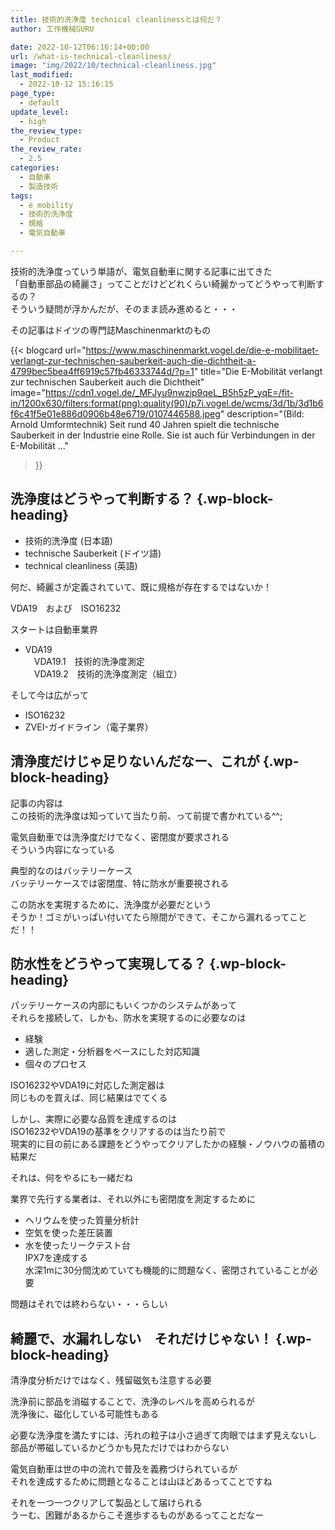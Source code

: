 ```yaml
---
title: 技術的洗浄度 technical cleanlinessとは何だ？
author: 工作機械GURU

date: 2022-10-12T06:16:14+00:00
url: /what-is-technical-cleanliness/
image: "img/2022/10/technical-cleanliness.jpg"
last_modified:
  - 2022-10-12 15:16:15
page_type:
  - default
update_level:
  - high
the_review_type:
  - Product
the_review_rate:
  - 2.5
categories:
  - 自動車
  - 製造技術
tags:
  - e mobility
  - 技術的洗浄度
  - 規格
  - 電気自動車

---
```

技術的洗浄度っていう単語が、電気自動車に関する記事に出てきた  
「自動車部品の綺麗さ」ってことだけどどれくらい綺麗かってどうやって判断するの？  
そういう疑問が浮かんだが、そのまま読み進めると・・・

その記事はドイツの専門誌Maschinenmarktのもの

{{< blogcard
url="https://www.maschinenmarkt.vogel.de/die-e-mobilitaet-verlangt-zur-technischen-sauberkeit-auch-die-dichtheit-a-4799bec5bea4ff6919c57fb46333744d/?p=1"
title="Die E-Mobilität verlangt zur technischen Sauberkeit auch die Dichtheit"
image="https://cdn1.vogel.de/_MFJyu9nwzip9qeL_B5h5zP_yqE=/fit-in/1200x630/filters:format(png):quality(90)/p7i.vogel.de/wcms/3d/1b/3d1b6f6c41f5e01e886d0906b48e6719/0107446588.jpeg"
description="(Bild: Arnold Umformtechnik) Seit rund 40 Jahren spielt die technische Sauberkeit in der Industrie eine Rolle. Sie ist auch für Verbindungen in der E-Mobilität ..."
>}} 

## 洗浄度はどうやって判断する？ {.wp-block-heading}

<ul class="wp-block-list">
  <li>
    技術的洗浄度 (日本語)
  </li>
  <li>
    technische Sauberkeit (ドイツ語)
  </li>
  <li>
    technical cleanliness (英語)
  </li>
</ul>

何だ、綺麗さが定義されていて、既に規格が存在するではないか！

VDA19　および　ISO16232 

スタートは自動車業界

<ul class="wp-block-list">
  <li>
    VDA19<br />　VDA19.1　技術的洗浄度測定<br />　VDA19.2　技術的洗浄度測定（組立）
  </li>
</ul>

そして今は広がって

<ul class="wp-block-list">
  <li>
    ISO16232
  </li>
  <li>
    ZVEI-ガイドライン（電子業界）
  </li>
</ul>

## 清浄度だけじゃ足りないんだなー、これが {.wp-block-heading}

記事の内容は  
この技術的洗浄度は知っていて当たり前、って前提で書かれている^^;

電気自動車では洗浄度だけでなく、密閉度が要求される  
そういう内容になっている

典型的なのはバッテリーケース  
バッテリーケースでは密閉度、特に防水が重要視される

この防水を実現するために、洗浄度が必要だという  
そうか！ゴミがいっぱい付いてたら隙間ができて、そこから漏れるってことだ！！

## 防水性をどうやって実現してる？ {.wp-block-heading}

パッテリーケースの内部にもいくつかのシステムがあって  
それらを接続して、しかも、防水を実現するのに必要なのは

<ul class="wp-block-list">
  <li>
    経験
  </li>
  <li>
    適した測定・分析器をベースにした対応知識
  </li>
  <li>
    個々のプロセス
  </li>
</ul>

ISO16232やVDA19に対応した測定器は  
同じものを買えば、同じ結果はでてくる

しかし、実際に必要な品質を達成するのは  
ISO16232やVDA19の基準をクリアするのは当たり前で  
現実的に目の前にある課題をどうやってクリアしたかの経験・ノウハウの蓄積の結果だ

それは、何をやるにも一緒だね

業界で先行する業者は、それ以外にも密閉度を測定するために

<ul class="wp-block-list">
  <li>
    ヘリウムを使った質量分析計
  </li>
  <li>
    空気を使った差圧装置
  </li>
  <li>
    水を使ったリークテスト台<br />IPX7を達成する<br />水深1mに30分間沈めていても機能的に問題なく、密閉されていることが必要
  </li>
</ul>

問題はそれでは終わらない・・・らしい

## 綺麗で、水漏れしない　それだけじゃない！ {.wp-block-heading}

清浄度分析だけではなく、残留磁気も注意する必要

洗浄前に部品を消磁することで、洗浄のレベルを高められるが  
洗浄後に、磁化している可能性もある

必要な洗浄度を満たすには、汚れの粒子は小さ過ぎて肉眼ではまず見えないし  
部品が帯磁しているかどうかも見ただけではわからない

電気自動車は世の中の流れで普及を義務づけられているが  
それを達成するために問題となることは山ほどあるってことですね

それを一つ一つクリアして製品として届けられる  
うーむ、困難があるからこそ進歩するものがあるってことだなー